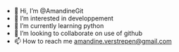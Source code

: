 - 👋 Hi, I’m @AmandineGit
- 👀 I’m interested in developpement
- 🌱 I’m currently learning python
- 💞️ I’m looking to collaborate on use of github
- 📫 How to reach me amandine.verstrepen@gmail.com

<!---
AmandineGit/AmandineGit is a ✨ special ✨ repository because its `README.md` (this file) appears on your GitHub profile.
You can click the Preview link to take a look at your changes.
--->
